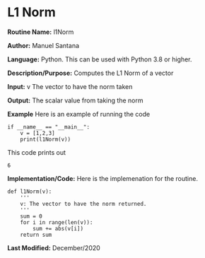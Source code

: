 
# L1 Norm

**Routine Name:** l1Norm

**Author:** Manuel Santana

**Language:** Python. This can be used with Python 3.8 or higher. 

**Description/Purpose:** 
Computes the L1 Norm of a vector

**Input:** 
v The vector to have the norm taken

**Output:** 
The scalar value from taking the norm

**Example**
Here is an example of running the code

```
if __name__ == "__main__":
    v = [1,2,3]
    print(l1Norm(v))
```

This code prints out

```
6
```
**Implementation/Code:** 
Here is the implemenation for the routine.
```
def l1Norm(v):
    '''
    v: The vector to have the norm returned.
    '''
    sum = 0
    for i in range(len(v)):
        sum += abs(v[i])
    return sum
```
**Last Modified:** December/2020